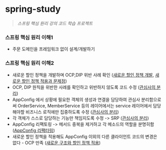 # spring-study


> _스프링 핵심 원리 강의 코드 학습 프로젝트_

### 스프링 핵심 원리 이해1
  - 주문 도메인을 프레임워크 없이 설계/개발하기 
### 스프링 핵심 원리 이해2
  - 새로운 할인 정책을 개발하며 OCP,DIP 위반 사례 확인 ([새로운 할인 정책 개발](), [새로운 할인 정책 적용과 문제점]())
  - OCP, DIP 원칙을 위반한 사례를 확인하고 위반하지 않도록 코드 수정 ([관심사의 분리]())
  - AppConfig 에서 상황에 필요한 객체의 생성과 연결을 담당하여 관심사 분리함으로써 OrderService, MemberService 등의 
레이어에서는 service 레이어에서 담당해야할 비즈니스 로직에만 집중하도록 수정 ([관심사의 분리]())
  - 각 객체가 스스로 담당하는 기능만 책임지도록 수정 -> SRP ([관심사의 분리]())
  - AppConfig 리팩토링 -> 메서드 중복을 제거하고 각 메소드의 역할을 분명히함 ([AppConfig 리팩터링]())
  - 새로운 할인 정책을 적용해도 AppConfig 이외의 다른 클라이언트 코드의 변경은 없다 - OCP 만족 ([새로운 구조와 할인 정책 적용]())